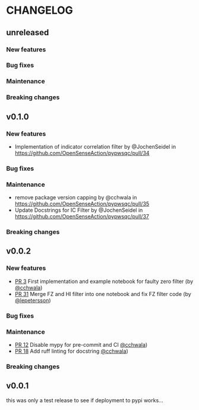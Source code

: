 # CHANGELOG

## unreleased

### New features

### Bug fixes

### Maintenance

### Breaking changes

## v0.1.0

### New features

- Implementation of indicator correlation filter by @JochenSeidel in
  https://github.com/OpenSenseAction/pypwsqc/pull/34

### Bug fixes

### Maintenance

- remove package version capping by @cchwala in
  https://github.com/OpenSenseAction/pypwsqc/pull/35
- Update Docstrings for IC Filter by @JochenSeidel in
  https://github.com/OpenSenseAction/pypwsqc/pull/37

### Breaking changes

## v0.0.2

### New features

- [PR 3](https://github.com/OpenSenseAction/pypwsqc/pull/3) First implementation
  and example notebook for faulty zero filter (by
  [@cchwala](https://github.com/cchwala))
- [PR 31](https://github.com/OpenSenseAction/pypwsqc/pull/31) Merge FZ and HI
  filter into one notebook and fix FZ filter code (by
  [@lepetersson](https://github.com/lepetersson))

### Bug fixes

### Maintenance

- [PR 12](https://github.com/OpenSenseAction/pypwsqc/pull/12) Disable mypy for
  pre-commit and CI [@cchwala](https://github.com/cchwala))
- [PR 18](https://github.com/OpenSenseAction/pypwsqc/pull/18) Add ruff linting
  for docstring [@cchwala](https://github.com/cchwala))

### Breaking changes

## v0.0.1

this was only a test release to see if deployment to pypi works...
